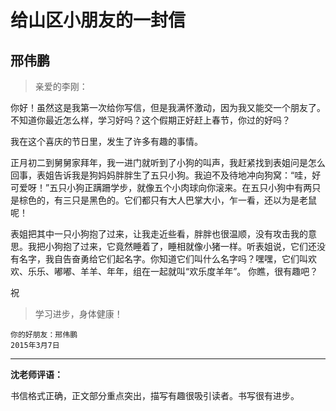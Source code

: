 # 给山区小朋友的一封信 #

## 邢伟鹏 ##

> 亲爱的李刚：

你好！虽然这是我第一次给你写信，但是我满怀激动，因为我又能交一个朋友了。不知道你最近怎么样，学习好吗？这个假期正好赶上春节，你过的好吗？

我在这个喜庆的节日里，发生了许多有趣的事情。

正月初二到舅舅家拜年，我一进门就听到了小狗的叫声，我赶紧找到表姐问是怎么回事，表姐告诉我是狗妈妈胖胖生了五只小狗。我迫不及待地冲向狗窝：“哇，好可爱呀！”五只小狗正蹒跚学步，就像五个小肉球向你滚来。在五只小狗中有两只是棕色的，有三只是黑色的。它们都只有大人巴掌大小，乍一看，还以为是老鼠呢！

表姐把其中一只小狗抱了过来，让我走近些看，胖胖也很温顺，没有攻击我的意思。我把小狗抱了过来，它竟然睡着了，睡相就像小猪一样。听表姐说，它们还没有名字，我自告奋勇给它们起名字。你知道它们叫什么名字吗？嘿嘿，它们叫欢欢、乐乐、嘟嘟、羊羊、年年，组在一起就叫“欢乐度羊年”。
你瞧，很有趣吧？

祝
> 学习进步，身体健康！

	你的好朋友：邢伟鹏
	2015年3月7日

-------------------------------------

**沈老师评语：**

书信格式正确，正文部分重点突出，描写有趣很吸引读者。书写很有进步。
   